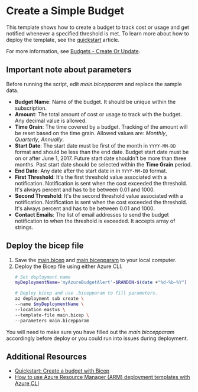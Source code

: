 # Create a Simple Budget

This template shows how to create a budget to track cost or usage and get notified whenever a specified threshold is met. To learn more about how to deploy the template, see the [quickstart](https://docs.microsoft.com/azure/cost-management-billing/costs/quick-create-budget-template) article.

For more information, see [Budgets - Create Or Update](https://docs.microsoft.com/rest/api/consumption/budgets/createorupdate).

## Important note about parameters

Before running the script, edit *main.bicepparam* and replace the sample data.

- **Budget Name**: Name of the budget. It should be unique within the subscription.
- **Amount**: The total amount of cost or usage to track with the budget. Any decimal value is allowed.
- **Time Grain**: The time covered by a budget. Tracking of the amount will be reset based on the time grain. Allowed values are: _Monthly_, _Quarterly_, _Annually_.
- **Start Date**: The start date must be first of the month in `YYYY-MM-DD` format and should be less than the end date. Budget start date must be on or after June 1, 2017. Future start date shouldn't be more than three months. Past start date should be selected within the **Time Grain** period.
- **End Date**: Any date after the start date in in `YYYY-MM-DD` format.
- **First Threshold**: It's the first threshold value associated with a notification. Notification is sent when the cost exceeded the threshold. It's always percent and has to be between 0.01 and 1000.
- **Second Threshold**: It's the second threshold value associated with a notification. Notification is sent when the cost exceeded the threshold. It's always percent and has to be between 0.01 and 1000.
- **Contact Emails**: The list of email addresses to send the budget notification to when the threshold is exceeded. It accepts array of strings.

## Deploy the bicep file
1. Save the [main.bicep](/az_budget_alerts/main.bicep) and [main.bicepparam](/az_budget_alerts/main.bicepparam) to your local computer.
2. Deploy the Bicep file using either Azure CLI.
    ```bash
    # Set deployment name
    myDeploymentName='myAzureBudgetAlert'-$RANDON-$(date +"%d-%b-%Y")

    # Deploy bicep and use .bicepparam to fill parameters.
    az deployment sub create \
    --name $myDeploymentName \
    --location eastus \
    --template-file main.bicep \
    --parameters main.bicepparam
    ```
You will need to make sure you have filled out the *main.biccepparam* accordingly before deploy or you could run into issues during deployment.

## Additional Resources
- [Quickstart: Create a budget with Bicep](https://learn.microsoft.com/en-us/azure/cost-management-billing/costs/quick-create-budget-bicep?tabs=CLI)
- [How to use Azure Resource Manager (ARM) deployment templates with Azure CLI](https://learn.microsoft.com/en-us/azure/azure-resource-manager/templates/deploy-cli)